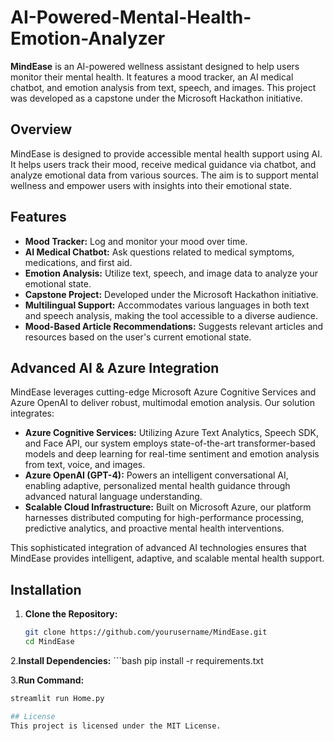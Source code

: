 # AI-Powered-Mental-Health-Emotion-Analyzer

**MindEase** is an AI-powered wellness assistant designed to help users monitor their mental health. It features a mood tracker, an AI medical chatbot, and emotion analysis from text, speech, and images. This project was developed as a capstone under the Microsoft Hackathon initiative.

## Overview
MindEase is designed to provide accessible mental health support using AI. It helps users track their mood, receive medical guidance via chatbot, and analyze emotional data from various sources. The aim is to support mental wellness and empower users with insights into their emotional state.

## Features
- **Mood Tracker:** Log and monitor your mood over time.
- **AI Medical Chatbot:** Ask questions related to medical symptoms, medications, and first aid.
- **Emotion Analysis:** Utilize text, speech, and image data to analyze your emotional state.
- **Capstone Project:** Developed under the Microsoft Hackathon initiative.
- **Multilingual Support:** Accommodates various languages in both text and speech analysis, making the tool accessible to a diverse audience.
- **Mood-Based Article Recommendations:** Suggests relevant articles and resources based on the user's current emotional state.

## Advanced AI & Azure Integration

MindEase leverages cutting-edge Microsoft Azure Cognitive Services and Azure OpenAI to deliver robust, multimodal emotion analysis. Our solution integrates:

- **Azure Cognitive Services:** Utilizing Azure Text Analytics, Speech SDK, and Face API, our system employs state-of-the-art transformer-based models and deep learning for real-time sentiment and emotion analysis from text, voice, and images.
- **Azure OpenAI (GPT-4):** Powers an intelligent conversational AI, enabling adaptive, personalized mental health guidance through advanced natural language understanding.
- **Scalable Cloud Infrastructure:** Built on Microsoft Azure, our platform harnesses distributed computing for high-performance processing, predictive analytics, and proactive mental health interventions.

This sophisticated integration of advanced AI technologies ensures that MindEase provides intelligent, adaptive, and scalable mental health support.

## Installation

1. **Clone the Repository:**

   ```bash
   git clone https://github.com/yourusername/MindEase.git
   cd MindEase

2.**Install Dependencies:**
    ```bash 
    pip install -r requirements.txt
    
3.**Run Command:**
   ```bash
   streamlit run Home.py

## License
This project is licensed under the MIT License.
